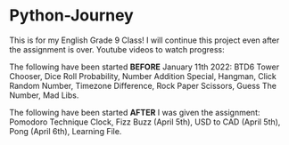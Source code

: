 # Python-Journey
This is for my English Grade 9 Class! I will continue this project even after the assignment is over. Youtube videos to watch progress:

The following have been started **BEFORE** January 11th 2022: BTD6 Tower Chooser, Dice Roll Probability, Number Addition Special, Hangman, Click Random Number, Timezone Difference, Rock Paper Scissors, Guess The Number, Mad Libs.

The following have been started **AFTER** I was given the assignment: Pomodoro Technique Clock, Fizz Buzz (April 5th), USD to CAD (April 5th), Pong (April 6th), Learning File.
